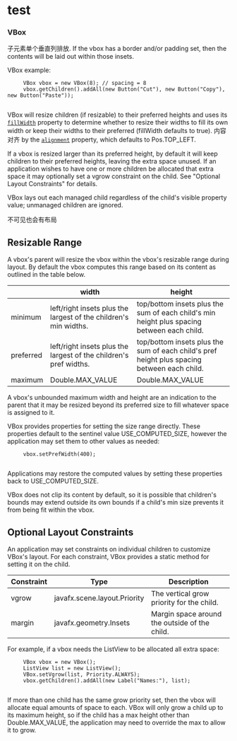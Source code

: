 # test
### VBox

子元素单个垂直列排放. If the vbox has a border and/or padding set, then the contents will be laid out within those insets.

VBox example:

```
     VBox vbox = new VBox(8); // spacing = 8
     vbox.getChildren().addAll(new Button("Cut"), new Button("Copy"), new Button("Paste"));
 
```

VBox will resize children (if resizable) to their preferred heights and uses its [`fillWidth`](https://openjfx.io/javadoc/20/javafx.graphics/javafx/scene/layout/VBox.html#fillWidthProperty()) property to determine whether to resize their widths to fill its own width or keep their widths to their preferred (fillWidth defaults to true). 内容对齐 by the [`alignment`](https://openjfx.io/javadoc/20/javafx.graphics/javafx/scene/layout/VBox.html#alignmentProperty()) property, which defaults to Pos.TOP_LEFT.

If a vbox is resized larger than its preferred height, by default it will keep children to their preferred heights, leaving the extra space unused. If an application wishes to have one or more children be allocated that extra space it may optionally set a vgrow constraint on the child. See "Optional Layout Constraints" for details.

VBox lays out each managed child regardless of the child's visible property value; unmanaged children are ignored.

不可见也会有布局

## Resizable Range

A vbox's parent will resize the vbox within the vbox's resizable range during layout. By default the vbox computes this range based on its content as outlined in the table below.

|           | width                                                        | height                                                       |
| --------- | ------------------------------------------------------------ | ------------------------------------------------------------ |
| minimum   | left/right insets plus the largest of the children's min widths. | top/bottom insets plus the sum of each child's min height plus spacing between each child. |
| preferred | left/right insets plus the largest of the children's pref widths. | top/bottom insets plus the sum of each child's pref height plus spacing between each child. |
| maximum   | Double.MAX_VALUE                                             | Double.MAX_VALUE                                             |

A vbox's unbounded maximum width and height are an indication to the parent that it may be resized beyond its preferred size to fill whatever space is assigned to it.

VBox provides properties for setting the size range directly. These properties default to the sentinel value USE_COMPUTED_SIZE, however the application may set them to other values as needed:

```
     vbox.setPrefWidth(400);
 
```

Applications may restore the computed values by setting these properties back to USE_COMPUTED_SIZE.

VBox does not clip its content by default, so it is possible that children's bounds may extend outside its own bounds if a child's min size prevents it from being fit within the vbox.

## Optional Layout Constraints

An application may set constraints on individual children to customize VBox's layout. For each constraint, VBox provides a static method for setting it on the child.

| Constraint | Type                         | Description                                   |
| ---------- | ---------------------------- | --------------------------------------------- |
| vgrow      | javafx.scene.layout.Priority | The vertical grow priority for the child.     |
| margin     | javafx.geometry.Insets       | Margin space around the outside of the child. |

For example, if a vbox needs the ListView to be allocated all extra space:

```
     VBox vbox = new VBox();
     ListView list = new ListView();
     VBox.setVgrow(list, Priority.ALWAYS);
     vbox.getChildren().addAll(new Label("Names:"), list);
 
```

If more than one child has the same grow priority set, then the vbox will allocate equal amounts of space to each. VBox will only grow a child up to its maximum height, so if the child has a max height other than Double.MAX_VALUE, the application may need to override the max to allow it to grow.
